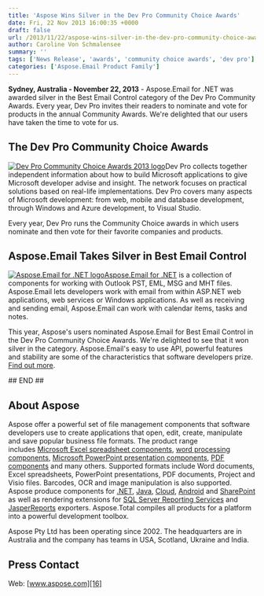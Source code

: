 ```yaml
---
title: 'Aspose Wins Silver in the Dev Pro Community Choice Awards'
date: Fri, 22 Nov 2013 16:00:35 +0000
draft: false
url: /2013/11/22/aspose-wins-silver-in-the-dev-pro-community-choice-awards/
author: Caroline Von Schmalensee
summary: ''
tags: ['News Release', 'awards', 'community choice awards', 'dev pro']
categories: ['Aspose.Email Product Family']
---
```


**Sydney, Australia - November 22, 2013** - Aspose.Email for .NET was awarded silver in the Best Email Control category of the Dev Pro Community Awards. Every year, Dev Pro invites their readers to nominate and vote for products in the annual Community Awards. We're delighted that our users have taken the time to vote for us.

## The Dev Pro Community Choice Awards

[![Dev Pro Community Choice Awards 2013 logo][1]](https://blog.aspose.com/wp-content/uploads/sites/2/2013/11/devpro-CCA1.png)Dev Pro collects together independent information about how to build Microsoft applications to give Microsoft developer advise and insight. The network focuses on practical solutions based on real-life implementations. Dev Pro covers many aspects of Microsoft development: from web, mobile and database development, through Windows and Azure development, to Visual Studio.

Every year, Dev Pro runs the Community Choice awards in which users nominate and then vote for their favorite companies and products.

## Aspose.Email Takes Silver in Best Email Control

[![][2]](https://blog.aspose.com/wp-content/uploads/sites/2/2013/07/aspose-Email-for-net_100.png)[Aspose.Email for .NET][3] is a collection of components for working with Outlook PST, EML, MSG and MHT files. Aspose.Email lets developers work with email from within ASP.NET web applications, web services or Windows applications. As well as receiving and sending email, Aspose.Email can work with calendar items, tasks and notes.

This year, Aspose's users nominated Aspose.Email for Best Email Control in the Dev Pro Community Choice Awards. We're delighted to see that it won silver in the category. Aspose.Email's easy to use API, powerful features and stability are some of the characteristics that software developers prize. [Find out more][4].

\## END ##

## About Aspose

Aspose offer a powerful set of file management components that software developers use to create applications that open, edit, create, manipulate and save popular business file formats. The product range includes [Microsoft Excel spreadsheet components][5], [word processing components][6], [Microsoft PowerPoint presentation components][7], [PDF components][8] and many others. Supported formats include Word documents, Excel spreadsheets, PowerPoint presentations, PDF documents, Project and Visio files. Barcodes, OCR and image manipulation is also supported. Aspose produce components for [.NET][9], [Java][10], [Cloud][11], [Android][12] and [SharePoint][13] as well as rendering extensions for [SQL Server Reporting Services][14] and [JasperReports][15] exporters. Aspose.Total compiles all products for a platform into a powerful development toolbox.

Aspose Pty Ltd has been operating since 2002. The headquarters are in Australia and the company has teams in USA, Scotland, Ukraine and India.

## Press Contact

  
Web: [www.aspose.com][16]




[1]: https://blog.aspose.com/wp-content/uploads/sites/2/2013/11/devpro-CCA1.png "Dev Pro Community Choice Awards 2013 logo"
[2]: https://blog.aspose.com/wp-content/uploads/sites/2/2013/07/aspose-Email-for-net_100.png "Aspose.Email for .NET logo"
[3]: https://products.aspose.com/email
[4]: https://products.aspose.com/email
[5]: http://www.aspose.com/categories/.net-components/aspose.cells-for-.net/default.aspx
[6]: http://www.aspose.com/categories/.net-components/aspose.words-for-.net/default.aspx
[7]: http://www.aspose.com/categories/.net-components/aspose.slides-for-.net/default.aspx
[8]: http://www.aspose.com/categories/.net-components/aspose.pdf-for-.net/default.aspx
[9]: http://www.aspose.com/.net/total-component.aspx
[10]: http://www.aspose.com/java/total-component.aspx
[11]: http://www.aspose.com/cloud/total-api.aspx
[12]: http://www.aspose.com/android/total-component.aspx
[13]: http://www.aspose.com/sharepoint/total-component.aspx
[14]: http://www.aspose.com/reporting-services/total-component.aspx
[15]: http://www.aspose.com/jasperreports/total-component.aspx
[16]: http://www.aspose.com/




